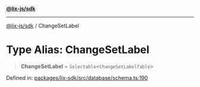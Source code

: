 [**@lix-js/sdk**](../README.md)

***

[@lix-js/sdk](../globals.md) / ChangeSetLabel

# Type Alias: ChangeSetLabel

> **ChangeSetLabel** = `Selectable`\<`ChangeSetLabelTable`\>

Defined in: [packages/lix-sdk/src/database/schema.ts:190](https://github.com/opral/monorepo/blob/e988989a407211f6aa9551fb06720fedf7059729/packages/lix-sdk/src/database/schema.ts#L190)
